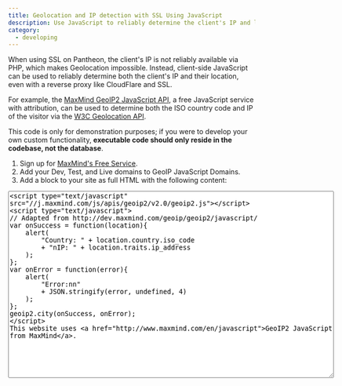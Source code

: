 ```yaml
---
title: Geolocation and IP detection with SSL Using JavaScript
description: Use JavaScript to reliably determine the client's IP and location.
category:
  - developing
---
```


When using SSL on Pantheon, the client's IP is not reliably available via PHP, which makes Geolocation impossible. Instead, client-side JavaScript can be used to reliably determine both the client's IP and their location, even with a reverse proxy like CloudFlare and SSL.

For example, the [MaxMind GeoIP2 JavaScript API](http://www.maxmind.com/en/javascript), a free JavaScript service with attribution, can be used to determine both the ISO country code and IP of the visitor via the [W3C Geolocation API](http://dev.w3.org/geo/api/spec-source.html).

This code is only for demonstration purposes; if you were to develop your own custom functionality, **executable code should only reside in the codebase, not the database**.

1. Sign up for [MaxMind's Free Service](http://www.maxmind.com/en/javascript).
2. Add your Dev, Test, and Live domains to GeoIP JavaScript Domains.
3. Add a block to your site as full HTML with the following content:  
<textarea cols="80" rows="25">&lt;script type="text/javascript" src="//j.maxmind.com/js/apis/geoip2/v2.0/geoip2.js"&gt;&lt;/script&gt;
&lt;script type="text/javascript"&gt;
// Adapted from http://dev.maxmind.com/geoip/geoip2/javascript/
var onSuccess = function(location){
    alert(
        "Country: " + location.country.iso_code
        + "nIP: " + location.traits.ip_address
    );
};
var onError = function(error){
    alert(
        "Error:nn"
        + JSON.stringify(error, undefined, 4)
    );
};
geoip2.city(onSuccess, onError);
&lt;/script&gt;
This website uses &lt;a href="http://www.maxmind.com/en/javascript"&gt;GeoIP2 JavaScript from MaxMind&lt;/a&gt;.</textarea>
